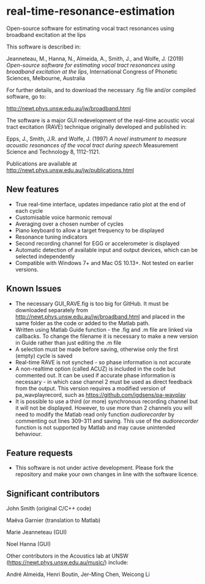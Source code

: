 # real-time-resonance-estimation
Open-source software for estimating vocal tract resonances using broadband excitation at the lips

This software is described in:

Jeanneteau, M., Hanna, N., Almeida, A., Smith, J., and Wolfe, J. (2019) *Open-source software for estimating vocal tract resonances using broadband excitation at the lips*, International Congress of Phonetic Sciences, Melbourne, Australia

For further details, and to download the necessary .fig file and/or compiled software, go to:

http://newt.phys.unsw.edu.au/jw/broadband.html

The software is a major GUI redevelopment of the real-time acoustic vocal tract excitation (RAVE) technique originally developed and published in:

Epps, J., Smith, J.R. and Wolfe, J. (1997) *A novel instrument to measure acoustic resonances of the vocal tract during speech* Measurement Science and Technology 8, 1112-1121.

Publications are available at http://newt.phys.unsw.edu.au/jw/publications.html


## New features
- True real-time interface, updates impedance ratio plot at the end of each cycle
- Customisable voice harmonic removal
- Averaging over a chosen number of cycles
- Piano keyboard to allow a target frequency to be displayed
- Resonance tuning indicators
- Second recording channel for EGG or accelerometer is displayed
- Automatic detection of available input and output devices, which can be selected independently
- Compatible with Windows 7+ and Mac OS 10.13+. Not tested on earlier versions.


## Known Issues
- The necessary GUI_RAVE.fig is too big for GitHub. It must be downloaded separately from http://newt.phys.unsw.edu.au/jw/broadband.html and placed in the same folder as the code or added to the Matlab path.
- Written using Matlab Guide function - the .fig and .m file are linked via callbacks. To change the filename it is necessary to make a new version in Guide rather than just editing the .m file
- A selection must be made before saving, otherwise only the first (empty) cycle is saved
- Real-time RAVE is not synched - so phase information is not accurate
- A non-realtime option (called ACUZ) is included in the code but commented out. It can be used if accurate phase information is necessary - in which case channel 2 must be used as direct feedback from the output. This version requires a modified version of pa_wavplayrecord, such as https://github.com/jgdsens/pa-wavplay
- It is possible to use a third (or more) synchronous recording channel but it will not be displayed. However, to use more than 2 channels you will need to modify the Matlab read only function *audiorecorder* by commenting out lines 309-311 and saving. This use of the *audiorecorder* function is not supported by Matlab and may cause unintended behaviour.


## Feature requests
- This software is not under active development. Please fork the repository and make your own changes in line with the software licence.


## Significant contributors

John Smith (original C/C++ code)
 
Maëva Garnier (translation to Matlab)
 
Marie Jeanneteau (GUI)
 
Noel Hanna (GUI)

Other contributors in the Acoustics lab at UNSW (https://newt.phys.unsw.edu.au/music/) include:
 
André Almeida, Henri Boutin, Jer-Ming Chen, Weicong Li
